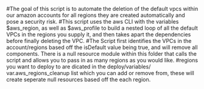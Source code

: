 #The goal of this script is to automate the deletion of the default vpcs within our amazon accounts for all regions they are created automatically and pose a security risk. 
#This script uses the aws CLI with the variables $aws_region, as well as $aws_profile to build a nested loop of all the default VPCs in the regions you supply it, and then takes apart the dependencies before finally deleting the VPC.
#The Script first identifies the VPCs in the account/regions based off the isDefault value being true, and will remove all components. There is a null resource module within this folder that calls the script and allows you to pass in as many regions as you would like.
#regions you want to deploy to are dicated in the deploy/variables/ var.aws_regions_cleanup list which you can add or remove from, these will create seperate null resources based off the each region.
